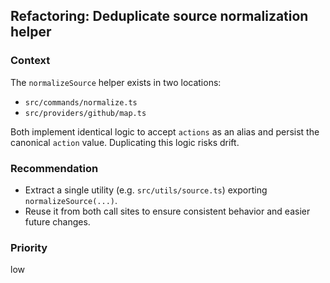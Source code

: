 ## Refactoring: Deduplicate source normalization helper

### Context

The `normalizeSource` helper exists in two locations:

- `src/commands/normalize.ts`
- `src/providers/github/map.ts`

Both implement identical logic to accept `actions` as an alias and persist the canonical `action` value. Duplicating this logic risks drift.

### Recommendation

- Extract a single utility (e.g. `src/utils/source.ts`) exporting `normalizeSource(...)`.
- Reuse it from both call sites to ensure consistent behavior and easier future changes.

### Priority

low
